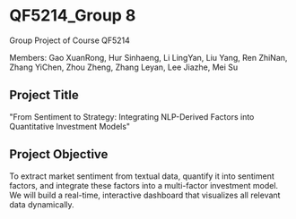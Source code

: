 # QF5214_Group 8
Group Project of Course QF5214

Members: Gao XuanRong, Hur Sinhaeng, Li LingYan, Liu Yang, Ren ZhiNan, Zhang YiChen, Zhou Zheng, Zhang Leyan, Lee Jiazhe, Mei Su

## Project Title 
"From Sentiment to Strategy: Integrating NLP-Derived Factors into Quantitative Investment Models"

## Project Objective
To extract market sentiment from textual data, quantify it into sentiment factors, and integrate these factors into a multi-factor investment model. We will build a real-time, interactive dashboard that visualizes all relevant data dynamically.